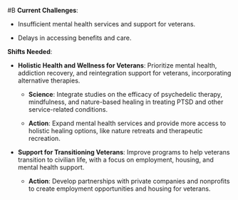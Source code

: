  #B **Current Challenges**:

- Insufficient mental health services and support for veterans.
    
- Delays in accessing benefits and care.
    

 **Shifts Needed**:

- **Holistic Health and Wellness for Veterans**: Prioritize mental health, addiction recovery, and reintegration support for veterans, incorporating alternative therapies.
    
    - **Science**: Integrate studies on the efficacy of psychedelic therapy, mindfulness, and nature-based healing in treating PTSD and other service-related conditions.
        
    - **Action**: Expand mental health services and provide more access to holistic healing options, like nature retreats and therapeutic recreation.
        
- **Support for Transitioning Veterans**: Improve programs to help veterans transition to civilian life, with a focus on employment, housing, and mental health support.
    
    - **Action**: Develop partnerships with private companies and nonprofits to create employment opportunities and housing for veterans.